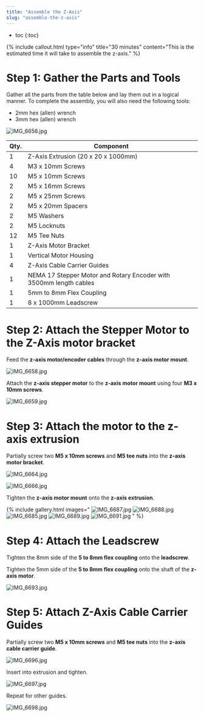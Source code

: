 ```yaml
---
title: "Assemble the Z-Axis"
slug: "assemble-the-z-axis"
---
```


* toc
{:toc}


{%
include callout.html
type="info"
title="30 minutes"
content="This is the estimated time it will take to assemble the z-axis."
%}

# Step 1: Gather the Parts and Tools
Gather all the parts from the table below and lay them out in a logical manner. To complete the assembly, you will also need the following tools:

* 2mm hex (allen) wrench
* 3mm hex (allen) wrench

![IMG_6656.jpg](_images/IMG_6656.jpg)



|Qty.                          |Component                     |
|------------------------------|------------------------------|
|1                             |Z-Axis Extrusion (20 x 20 x 1000mm)
|4                             |M3 x 10mm Screws
|10                            |M5 x 10mm Screws
|2                             |M5 x 16mm Screws
|2                             |M5 x 25mm Screws
|2                             |M5 x 20mm Spacers
|2                             |M5 Washers
|2                             |M5 Locknuts
|12                            |M5 Tee Nuts
|1                             |Z-Axis Motor Bracket
|1                             |Vertical Motor Housing
|4                             |Z-Axis Cable Carrier Guides
|1                             |NEMA 17 Stepper Motor and Rotary Encoder with 3500mm length cables
|1                             |5mm to 8mm Flex Coupling
|1                             |8 x 1000mm Leadscrew

# Step 2: Attach the Stepper Motor to the Z-Axis motor bracket
Feed the **z-axis motor/encoder cables** through the **z-axis motor mount**.

![IMG_6658.jpg](_images/IMG_6658.jpg)

Attach the **z-axis stepper motor** to the **z-axis motor mount** using four **M3 x 10mm screws**.

![IMG_6659.jpg](_images/IMG_6659.jpg)

# Step 3: Attach the motor to the z-axis extrusion
Partially screw two **M5 x 10mm screws** and **M5 tee nuts** into the **z-axis motor bracket**.

![IMG_6664.jpg](_images/IMG_6664.jpg)



![IMG_6666.jpg](_images/IMG_6666.jpg)

Tighten the **z-axis motor mount** onto the **z-axis extrusion**.

{% include gallery.html images="
![IMG_6687.jpg](_images/IMG_6687.jpg)
![IMG_6688.jpg](_images/IMG_6688.jpg)
![IMG_6685.jpg](_images/IMG_6685.jpg)
![IMG_6689.jpg](_images/IMG_6689.jpg)
![IMG_6691.jpg](_images/IMG_6691.jpg)
" %}

# Step 4: Attach the Leadscrew
Tighten the 8mm side of the **5 to 8mm flex coupling** onto the **leadscrew**.

Tighten the 5mm side of the **5 to 8mm flex coupling** onto the shaft of the **z-axis motor**.

![IMG_6693.jpg](_images/IMG_6693.jpg)

# Step 5: Attach Z-Axis Cable Carrier Guides
Partially screw two **M5 x 10mm screws** and **M5 tee nuts** into the **z-axis cable carrier guide**.

![IMG_6696.jpg](_images/IMG_6696.jpg)

Insert into extrusion and tighten.

![IMG_6697.jpg](_images/IMG_6697.jpg)

Repeat for other guides.

![IMG_6698.jpg](_images/IMG_6698.jpg)

